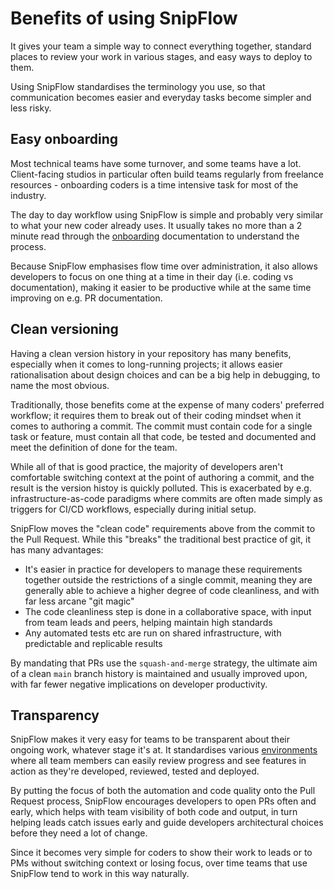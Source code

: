 # Benefits of using SnipFlow

It gives your team a simple way to connect everything together, standard places to review your work in various stages, and easy ways to deploy to them.

Using SnipFlow standardises the terminology you use, so that communication becomes easier and everyday tasks become simpler and less risky.

## Easy onboarding

Most technical teams have some turnover, and some teams have a lot. Client-facing studios in particular often build teams regularly from freelance resources - onboarding coders is a time intensive task for most of the industry.

The day to day workflow using SnipFlow is simple and probably very similar to what your new coder already uses. It usually takes no more than a 2 minute read through the [onboarding](./getting-started.md#onboarding) documentation to understand the process.

Because SnipFlow emphasises flow time over administration, it also allows developers to focus on one thing at a time in their day (i.e. coding vs documentation), making it easier to be productive while at the same time improving on e.g. PR documentation.

## Clean versioning

Having a clean version history in your repository has many benefits, especially when it comes to long-running projects; it allows easier rationalisation about design choices and can be a big help in debugging, to name the most obvious.

Traditionally, those benefits come at the expense of many coders' preferred workflow; it requires them to break out of their coding mindset when it comes to authoring a commit. The commit must contain code for a single task or feature, must contain all that code, be tested and documented and meet the definition of done for the team.

While all of that is good practice, the majority of developers aren't comfortable switching context at the point of authoring a commit, and the result is the version histoy is quickly polluted. This is exacerbated by e.g. infrastructure-as-code paradigms where commits are often made simply as triggers for CI/CD workflows, especially during initial setup.

SnipFlow moves the "clean code" requirements above from the commit to the Pull Request. While this "breaks" the traditional best practice of git, it has many advantages:

- It's easier in practice for developers to manage these requirements together outside the restrictions of a single commit, meaning they are generally able to achieve a higher degree of code cleanliness, and with far less arcane "git magic"
- The code cleanliness step is done in a collaborative space, with input from team leads and peers, helping maintain high standards
- Any automated tests etc are run on shared infrastructure, with predictable and replicable results

By mandating that PRs use the `squash-and-merge` strategy, the ultimate aim of a clean `main` branch history is maintained and usually improved upon, with far fewer negative implications on developer productivity.

## Transparency

SnipFlow makes it very easy for teams to be transparent about their ongoing work, whatever stage it's at. It standardises various [environments](./how-it-works.md#environments) where all team members can easily review progress and see features in action as they're developed, reviewed, tested and deployed.

By putting the focus of both the automation and code quality onto the Pull Request process, SnipFlow encourages developers to open PRs often and early, which helps with team visibility of both code and output, in turn helping leads catch issues early and guide developers architectural choices before they need a lot of change.

Since it becomes very simple for coders to show their work to leads or to PMs without switching context or losing focus, over time teams that use SnipFlow tend to work in this way naturally.
